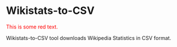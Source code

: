 # Wikistats-to-CSV
<p style='color:red'>This is some red text.</p>
Wikistats-to-CSV tool downloads Wikipedia Statistics in CSV format.
